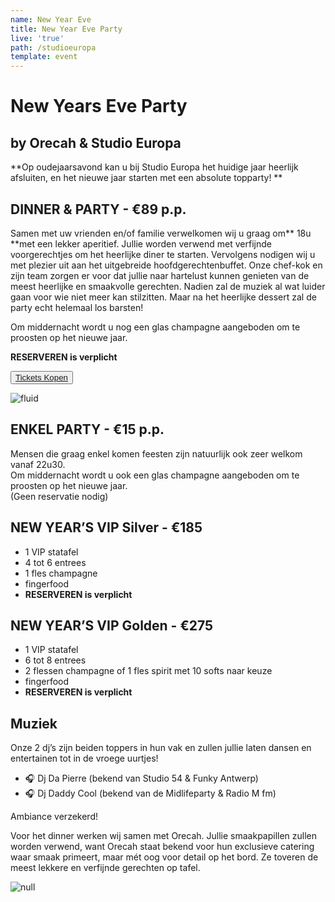 ```yaml
---
name: New Year Eve
title: New Year Eve Party
live: 'true'
path: /studioeuropa
template: event
---
```

# New Years Eve Party

## by Orecah & Studio Europa

**Op oudejaarsavond kan u bij Studio Europa het huidige jaar heerlijk afsluiten, en het nieuwe jaar starten met een absolute topparty! **

## DINNER & PARTY - €89 p.p.

Samen met uw vrienden en/of familie verwelkomen wij u graag om** 18u **met een lekker aperitief. Jullie worden verwend met verfijnde voorgerechtjes om het heerlijke diner te starten. 
Vervolgens nodigen wij u met plezier uit aan het uitgebreide hoofdgerechtenbuffet. Onze chef-kok en zijn team zorgen er voor dat jullie naar hartelust kunnen genieten van de meest heerlijke en smaakvolle gerechten. 
Nadien zal de muziek al wat luider gaan voor wie niet meer kan stilzitten. Maar na het heerlijke dessert zal de party echt helemaal los barsten!

Om middernacht wordt u nog een glas champagne aangeboden om te proosten op het nieuwe jaar. 

**RESERVEREN is verplicht**

<button class="center"><a href="https://webshop.admisol.be/shop2/company/123476737/shop/5/?xlId=NL">Tickets Kopen</a></button>

![fluid](/assets/img/22-april_gala-avond_dsc2655.jpg)

## ENKEL PARTY - €15 p.p.

Mensen die graag enkel komen feesten zijn natuurlijk ook zeer welkom vanaf 22u30.\
Om middernacht wordt u ook een glas champagne aangeboden om te proosten op het nieuwe jaar.\
(Geen reservatie nodig) 

## NEW YEAR’S VIP Silver  - €185

* 1 VIP statafel
* 4 tot 6 entrees
* 1 fles champagne
* fingerfood
* **RESERVEREN is verplicht**

## NEW YEAR’S VIP Golden  - €275

* 1 VIP statafel
* 6 tot 8 entrees
* 2 flessen champagne of
  1 fles spirit met 10 softs naar keuze
* fingerfood 
* **RESERVEREN is verplicht**

## Muziek

Onze 2 dj’s zijn beiden toppers in hun vak en zullen jullie laten dansen en entertainen tot in de vroege uurtjes! 

* 🎧 Dj Da Pierre (bekend van Studio 54 & Funky Antwerp)
* 🎧 Dj Daddy Cool (bekend van de Midlifeparty & Radio M fm)

Ambiance verzekerd! 

Voor het dinner werken wij samen met Orecah. Jullie smaakpapillen zullen worden verwend, want Orecah staat bekend voor hun exclusieve catering waar smaak primeert, maar mét oog voor detail op het bord. Ze toveren de meest lekkere en verfijnde gerechten op tafel.

![null](/assets/img/41095663_326575874781101_6980372392115699712_n.jpg)
